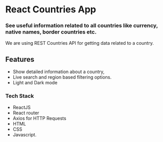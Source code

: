 # React Countries App

### See useful information related to all countries like currency, native names, border countries etc.
We are using REST Countries API for getting data related to a country.


## Features
 - Show detailed information about a country, 
 - Live search and region based filtering options. 
 - Light and Dark mode

### Tech Stack
- ReactJS
- React router
- Axios for HTTP Requests
- HTML
- CSS
- Javascript.
